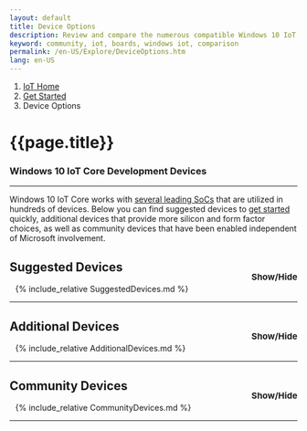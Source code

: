 ```yaml
---
layout: default
title: Device Options
description: Review and compare the numerous compatible Windows 10 IoT Core development boards
keyword: community, iot, boards, windows iot, comparison
permalink: /en-US/Explore/DeviceOptions.htm
lang: en-US
---
```

<style>
.sectionControls
{
	font-size:15px;
	float:right;
	position:relative;
	top:20px;
}
.sectionControls a
{
	padding-left: 10px;
}
.section {
	padding-left: 10px;
}
</style>

<ol class="breadcrumb">
  <li>
    <a href="https://developer.microsoft.com/en-us/windows/iot">IoT Home</a>
  </li>
  <li>
    <a href="{{site.baseurl}}/{{page.lang}}/GetStarted">Get Started</a>
  </li>
  <li class="active">Device Options</li>
</ol>

<h1 class="page-title">{{page.title}}</h1>

<h3>Windows 10 IoT Core Development Devices</h3>
<hr>
<p>Windows 10 IoT Core works with <a href="{{site.baseurl}}/{{page.lang}}/explore/SoC">several leading SoCs</a> that are utilized in hundreds of devices. Below you can find suggested devices to <a href="{{site.baseurl}}/{{page.lang}}/GetStarted">get started</a> quickly, additional devices that provide more silicon and form factor choices, as well as community devices that have been enabled independent of Microsoft involvement. </p>

<h2> <a onClick="toggleSection('SuggestedDevices');return false;">Suggested Devices </a>
	<div class="sectionControls">
		<a class="sectionToggle" onClick="toggleSection('SuggestedDevices');return false;">Show/Hide</a>
	</div>
</h2>
<div class="SuggestedDevices section" markdown="1">
{% include_relative SuggestedDevices.md %}
</div>
<hr>
<h2> <a onClick="toggleSection('AdditionalDevices');return false;">Additional Devices </a>
	<div class="sectionControls">
		<a class="sectionToggle" onClick="toggleSection('AdditionalDevices');return false;">Show/Hide</a>
	</div>
</h2>
<div class="AdditionalDevices section" markdown="1">
{% include_relative AdditionalDevices.md %}
</div>
<hr>
<h2> <a onClick="toggleSection('CommunityDevices');return false;">Community Devices </a>
	<div class="sectionControls">
		<a class="sectionToggle" onClick="toggleSection('CommunityDevices');return false;">Show/Hide</a>
	</div>
</h2>
<div class="CommunityDevices section" markdown="1">
{% include_relative CommunityDevices.md %}
</div>
<hr>

<script>
		function toggleSection(section) {
			$("."+section+".section").toggle('slow');
		}

		function contribute(section) {			
			var pagePath="{{site.repositoryurl}}{{page.path}}";
			
			var url = pagePath.replace("Explore", "Explore/" + section); 
			
	  	var win = window.open(url, '_blank');
  		win.focus();
		}

		window.onload = function() {
      $(".section").hide();
      $(".javascriptWarn").hide();
      $(".searchTools").show();
      if(window.location.hash) {
			  $(location.hash).parent().show();
			  window.scrollTo(0, $(location.hash).offset().top);
			} 
    }
</script>
